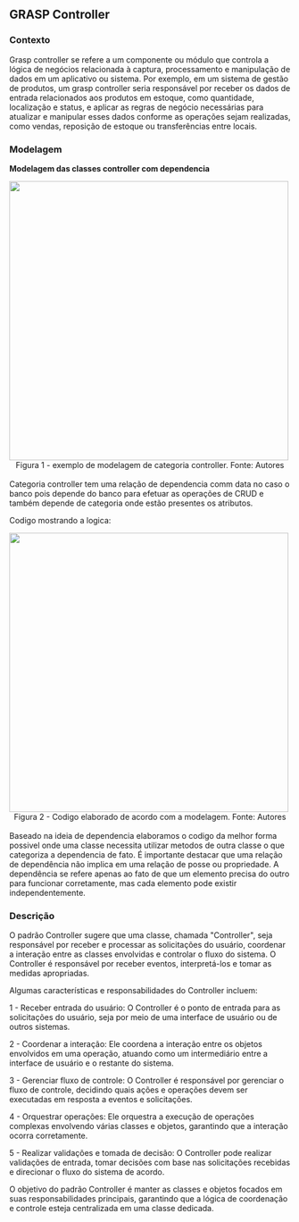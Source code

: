 ## GRASP Controller
### Contexto

Grasp controller se refere a um componente ou módulo que controla a lógica de negócios relacionada à captura, processamento e manipulação de dados em um aplicativo ou sistema.
Por exemplo, em um sistema de gestão de produtos, um grasp controller seria responsável por receber os dados de entrada relacionados aos produtos em estoque, como quantidade, localização e status, e aplicar as regras de negócio necessárias para atualizar e manipular esses dados conforme as operações sejam realizadas, como vendas, reposição de estoque ou transferências entre locais.

### Modelagem

**Modelagem das classes controller com dependencia**

<img src="../IMG/Padrões/grasp/Categoria-controller.png" width="500" height="">
<figcaption align="center" >Figura 1 - exemplo de modelagem de categoria controller. Fonte: Autores </figcaption>

<br>
Categoria controller tem uma relação de dependencia comm data no caso o banco pois depende do banco para efetuar as operações de CRUD e também depende de categoria onde estão presentes os atributos.

Codigo mostrando a logica:

<img src="./IMG/Padrões/grasp/Controller-code.png" width="500" height="">
<figcaption align="center" >Figura 2 - Codigo elaborado de acordo com a modelagem. Fonte: Autores </figcaption>

<br>
Baseado na ideia de dependencia elaboramos o codigo da melhor forma possivel onde uma classe necessita utilizar metodos de outra classe o que categoriza a dependencia de fato.
É importante destacar que uma relação de dependência não implica em uma relação de posse ou propriedade. A dependência se refere apenas ao fato de que um elemento precisa do outro para funcionar corretamente, mas cada elemento pode existir independentemente.

### Descrição

O padrão Controller sugere que uma classe, chamada "Controller", seja responsável por receber e processar as solicitações do usuário, coordenar a interação entre as classes envolvidas e controlar o fluxo do sistema. O Controller é responsável por receber eventos, interpretá-los e tomar as medidas apropriadas.

Algumas características e responsabilidades do Controller incluem:

1 - Receber entrada do usuário: O Controller é o ponto de entrada para as solicitações do usuário, seja por meio de uma interface de usuário ou de outros sistemas.

2 - Coordenar a interação: Ele coordena a interação entre os objetos envolvidos em uma operação, atuando como um intermediário entre a interface de usuário e o restante do sistema.

3 - Gerenciar fluxo de controle: O Controller é responsável por gerenciar o fluxo de controle, decidindo quais ações e operações devem ser executadas em resposta a eventos e solicitações.

4 - Orquestrar operações: Ele orquestra a execução de operações complexas envolvendo várias classes e objetos, garantindo que a interação ocorra corretamente.

5 - Realizar validações e tomada de decisão: O Controller pode realizar validações de entrada, tomar decisões com base nas solicitações recebidas e direcionar o fluxo do sistema de acordo.

O objetivo do padrão Controller é manter as classes e objetos focados em suas responsabilidades principais, garantindo que a lógica de coordenação e controle esteja centralizada em uma classe dedicada.

<br>